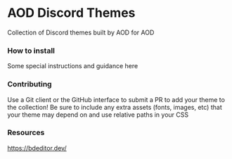 # AOD Discord Themes
Collection of Discord themes built by AOD for AOD

### How to install
Some special instructions and guidance here

### Contributing
Use a Git client or the GitHub interface to submit a PR to add your theme to the collection! Be sure to include any extra assets (fonts, images, etc) that your theme may depend on and use relative paths in your CSS

### Resources
https://bdeditor.dev/
